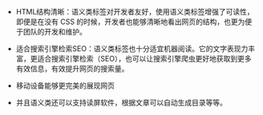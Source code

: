 * HTML结构清晰：语义类标签对开发者友好，使用语义类标签增强了可读性，即便是在没有 CSS 的时候，开发者也能够清晰地看出网页的结构，也更为便于团队的开发和维护。

* 适合搜索引擎检索SEO：语义类标签也十分适宜机器阅读。它的文字表现力丰富，更适合搜索引擎检索（SEO），也可以让搜索引擎爬虫更好地获取到更多有效信息，有效提升网页的搜索量。
* 移动设备能够更完美的展现网页
* 并且语义类还可以支持读屏软件，根据文章可以自动生成目录等等。


